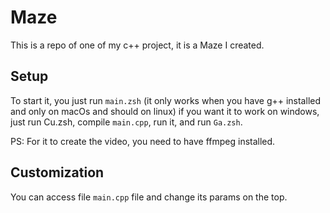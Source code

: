 # Maze

This is a repo of one of my c++ project, it is a Maze I created.


## Setup

To start it, you just run `main.zsh` (it only works when you have g++ installed and only on macOs and should on linux)
if you want it to work on windows, just run Cu.zsh, compile `main.cpp`, run it, and run `Ga.zsh`.

PS: For it to create the video, you need to have ffmpeg installed.

## Customization

You can access file `main.cpp` file and change its params on the top.